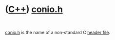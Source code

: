 



 

 

 

 

 

([C++](Cpp.htm)) [conio.h](CppConioH.htm)
=========================================

 

[conio.h](CppConioH.htm) is the name of a non-standard C [header
file](CppHeaderFile.htm).

 

 

 

 

 





 




